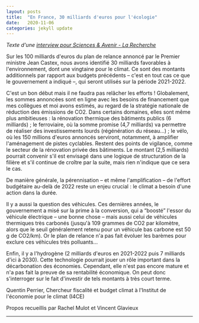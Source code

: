 ```yaml
---
layout: posts
title:  "En France, 30 milliards d'euros pour l'écologie"
date:   2020-11-06
categories: jekyll update
---
```


*Texte d'une [interview pour Sciences & Avenir - La Recherche](https://www.larecherche.fr/climat/climat-il-faut-agir)*

Sur les 100 milliards d'euros du plan de relance annoncé par le Premier ministre Jean Castex, nous avons identifié 30 milliards favorables à l'environnement, dont une vingtaine pour le climat. Ce sont des montants additionnels par rapport aux budgets précédents – c'est en tout cas ce que le gouvernement a indiqué –, qui seront utilisés sur la période 2021-2022. 

C'est un bon début mais il ne faudra pas relâcher les efforts ! Globalement, les sommes annoncées sont en ligne avec les besoins de financement que mes collègues et moi avons estimés, au regard de la stratégie nationale de réduction des émissions de CO2. Dans certains domaines, elles sont même plus ambitieuses : la rénovation thermique des bâtiments publics (6 milliards) ; le ferroviaire, où la somme promise (4,7 milliards) va permettre de réaliser des investissements lourds (régénération du réseau…) ; le vélo, où les 150 millions d'euros annoncés serviront, notamment, à amplifier l'aménagement de pistes cyclables. Restent des points de vigilance, comme le secteur de la rénovation privée des bâtiments. Le montant (2,5 milliards) pourrait convenir s'il est envisagé dans une logique de structuration de la filière et s'il continue de croître par la suite, mais rien n'indique que ce sera le cas. 

De manière générale, la pérennisation – et même l'amplification – de l'effort budgétaire au-delà de 2022 reste un enjeu crucial : le climat a besoin d'une action dans la durée. 

Il y a aussi la question des véhicules. Ces dernières années, le gouvernement a misé sur la prime à la conversion, qui a “boosté” l'essor du véhicule électrique – une bonne chose – mais aussi celui de véhicules thermiques très carbonés (jusqu'à 109 grammes de CO2 par kilomètre, alors que le seuil généralement retenu pour un véhicule bas carbone est 50 g de CO2/km). Or le plan de relance n'a pas fait évoluer les barèmes pour exclure ces véhicules très polluants… 

Enfin, il y a l'hydrogène (2 milliards d'euros en 2021-2022 puis 7 milliards d'ici à 2030). Cette technologie pourrait jouer un rôle important dans la décarbonation des économies. Cependant, elle n'est pas encore mature et n'a pas fait la preuve de sa rentabilité économique. On peut donc s'interroger sur le fait d'investir de tels montants à très court terme.

Quentin Perrier, Chercheur fiscalité et budget climat à l'Institut de l'économie pour le climat (I4CE)

Propos recueillis par Rachel Mulot et Vincent Glavieux


---
